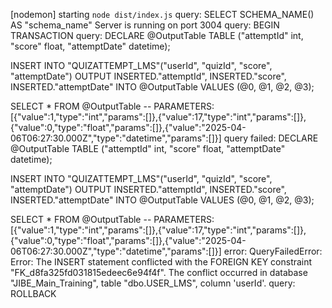 [nodemon] starting `node dist/index.js`
query: SELECT SCHEMA_NAME() AS "schema_name"
Server is running on port 3004
query: BEGIN TRANSACTION
query: DECLARE @OutputTable TABLE ("attemptId" int, "score" float, "attemptDate" datetime);

INSERT INTO "QUIZATTEMPT_LMS"("userId", "quizId", "score", "attemptDate") OUTPUT INSERTED."attemptId", INSERTED."score", INSERTED."attemptDate" INTO @OutputTable VALUES (@0, @1, @2, @3);

SELECT * FROM @OutputTable -- PARAMETERS: [{"value":1,"type":"int","params":[]},{"value":17,"type":"int","params":[]},{"value":0,"type":"float","params":[]},{"value":"2025-04-06T06:27:30.000Z","type":"datetime","params":[]}]
query failed: DECLARE @OutputTable TABLE ("attemptId" int, "score" float, "attemptDate" datetime);

INSERT INTO "QUIZATTEMPT_LMS"("userId", "quizId", "score", "attemptDate") OUTPUT INSERTED."attemptId", INSERTED."score", INSERTED."attemptDate" INTO @OutputTable VALUES (@0, @1, @2, @3);

SELECT * FROM @OutputTable -- PARAMETERS: [{"value":1,"type":"int","params":[]},{"value":17,"type":"int","params":[]},{"value":0,"type":"float","params":[]},{"value":"2025-04-06T06:27:30.000Z","type":"datetime","params":[]}]
error: QueryFailedError: Error: The INSERT statement conflicted with the FOREIGN KEY constraint "FK_d8fa325fd031815edeec6e94f4f". The conflict occurred in database "JIBE_Main_Training", table "dbo.USER_LMS", column 'userId'.
query: ROLLBACK
